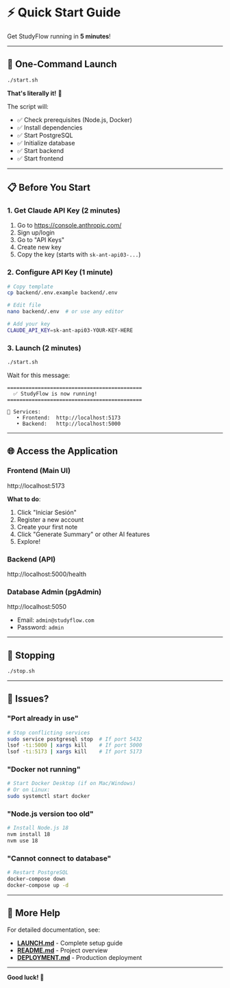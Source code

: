 # ⚡ Quick Start Guide

Get StudyFlow running in **5 minutes**!

---

## 🎯 One-Command Launch

```bash
./start.sh
```

**That's literally it!** 🎉

The script will:
- ✅ Check prerequisites (Node.js, Docker)
- ✅ Install dependencies
- ✅ Start PostgreSQL
- ✅ Initialize database
- ✅ Start backend
- ✅ Start frontend

---

## 📋 Before You Start

### 1. Get Claude API Key (2 minutes)

1. Go to https://console.anthropic.com/
2. Sign up/login
3. Go to "API Keys"
4. Create new key
5. Copy the key (starts with `sk-ant-api03-...`)

### 2. Configure API Key (1 minute)

```bash
# Copy template
cp backend/.env.example backend/.env

# Edit file
nano backend/.env  # or use any editor

# Add your key
CLAUDE_API_KEY=sk-ant-api03-YOUR-KEY-HERE
```

### 3. Launch (2 minutes)

```bash
./start.sh
```

Wait for this message:
```
============================================
  ✅ StudyFlow is now running!
============================================

📡 Services:
   • Frontend:  http://localhost:5173
   • Backend:   http://localhost:5000
```

---

## 🌐 Access the Application

### Frontend (Main UI)
http://localhost:5173

**What to do**:
1. Click "Iniciar Sesión"
2. Register a new account
3. Create your first note
4. Click "Generate Summary" or other AI features
5. Explore!

### Backend (API)
http://localhost:5000/health

### Database Admin (pgAdmin)
http://localhost:5050
- Email: `admin@studyflow.com`
- Password: `admin`

---

## 🛑 Stopping

```bash
./stop.sh
```

---

## 🐛 Issues?

### "Port already in use"
```bash
# Stop conflicting services
sudo service postgresql stop  # If port 5432
lsof -ti:5000 | xargs kill    # If port 5000
lsof -ti:5173 | xargs kill    # If port 5173
```

### "Docker not running"
```bash
# Start Docker Desktop (if on Mac/Windows)
# Or on Linux:
sudo systemctl start docker
```

### "Node.js version too old"
```bash
# Install Node.js 18
nvm install 18
nvm use 18
```

### "Cannot connect to database"
```bash
# Restart PostgreSQL
docker-compose down
docker-compose up -d
```

---

## 📖 More Help

For detailed documentation, see:
- **[LAUNCH.md](LAUNCH.md)** - Complete setup guide
- **[README.md](README.md)** - Project overview
- **[DEPLOYMENT.md](DEPLOYMENT.md)** - Production deployment

---

**Good luck! 🚀**
